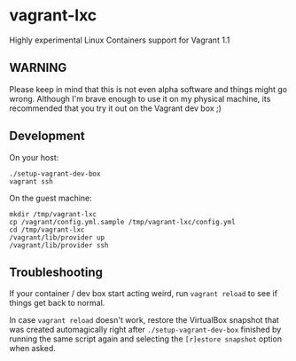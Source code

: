 # vagrant-lxc

Highly experimental Linux Containers support for Vagrant 1.1

## WARNING

Please keep in mind that this is not even alpha software and things might go wrong.
Although I'm brave enough to use it on my physical machine, its recommended that you
try it out on the Vagrant dev box ;)

## Development

On your host:

```terminal
./setup-vagrant-dev-box
vagrant ssh
```

On the guest machine:

```terminal
mkdir /tmp/vagrant-lxc
cp /vagrant/config.yml.sample /tmp/vagrant-lxc/config.yml
cd /tmp/vagrant-lxc
/vagrant/lib/provider up
/vagrant/lib/provider ssh
```

## Troubleshooting

If your container / dev box start acting weird, run `vagrant reload` to see if
things get back to normal.

In case `vagrant reload` doesn't work, restore the VirtualBox snapshot that was
created automagically right after `./setup-vagrant-dev-box` finished by running
the same script again and selecting the `[r]estore snapshot` option when asked.
